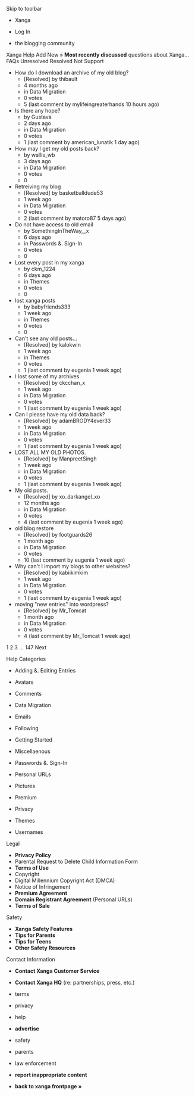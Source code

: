 Skip to toolbar

*   Xanga

*   Log In

*   the blogging community

Xanga Help Add New » **Most recently discussed** questions about Xanga… FAQs Unresolved Resolved Not Support

*   How do I download an archive of my old blog?
    *   \[Resolved\] by thibault
    *   4 months ago
    *   in Data Migration
    *   0 votes
    *   5 (last comment by mylifeingreaterhands 10 hours ago)
*   Is there any hope?
    *   by Gustava
    *   2 days ago
    *   in Data Migration
    *   0 votes
    *   1 (last comment by american\_lunatik 1 day ago)
*   How may I get my old posts back?
    *   by wallis\_wb
    *   3 days ago
    *   in Data Migration
    *   0 votes
    *   0
*   Retreiving my blog
    *   \[Resolved\] by basketballdude53
    *   1 week ago
    *   in Data Migration
    *   0 votes
    *   2 (last comment by matoro87 5 days ago)
*   Do not have access to old email
    *   by SomethingInTheWay\_\_x
    *   6 days ago
    *   in Passwords &. Sign-In
    *   0 votes
    *   0
*   Lost every post in my xanga
    *   by ckm\_1224
    *   6 days ago
    *   in Themes
    *   0 votes
    *   0
*   lost xanga posts
    *   by babyfriends333
    *   1 week ago
    *   in Themes
    *   0 votes
    *   0
*   Can't see any old posts...
    *   \[Resolved\] by kalokwin
    *   1 week ago
    *   in Themes
    *   0 votes
    *   1 (last comment by eugenia 1 week ago)
*   I lost some of my archives
    *   \[Resolved\] by ckcchan\_x
    *   1 week ago
    *   in Data Migration
    *   0 votes
    *   1 (last comment by eugenia 1 week ago)
*   Can I please have my old data back?
    *   \[Resolved\] by adamBRODY4ever33
    *   1 week ago
    *   in Data Migration
    *   0 votes
    *   1 (last comment by eugenia 1 week ago)
*   LOST ALL MY OLD PHOTOS.
    *   \[Resolved\] by ManpreetSingh
    *   1 week ago
    *   in Data Migration
    *   0 votes
    *   1 (last comment by eugenia 1 week ago)
*   My old posts.
    *   \[Resolved\] by xo\_darkangel\_xo
    *   12 months ago
    *   in Data Migration
    *   0 votes
    *   4 (last comment by eugenia 1 week ago)
*   old blog restore
    *   \[Resolved\] by footguards26
    *   1 month ago
    *   in Data Migration
    *   0 votes
    *   10 (last comment by eugenia 1 week ago)
*   Why can't I import my blogs to other websites?
    *   \[Resolved\] by kabiikimkim
    *   1 week ago
    *   in Data Migration
    *   0 votes
    *   1 (last comment by eugenia 1 week ago)
*   moving "new entries" into wordpress?
    *   \[Resolved\] by Mr\_Tomcat
    *   1 month ago
    *   in Data Migration
    *   0 votes
    *   4 (last comment by Mr\_Tomcat 1 week ago)

1 2 3 ... 147 Next

Help Categories

*   Adding &. Editing Entries
*   Avatars
*   Comments
*   Data Migration
*   Emails
*   Following
*   Getting Started
*   Miscellaenous

*   Passwords &. Sign-In
*   Personal URLs
*   Pictures
*   Premium
*   Privacy
*   Themes
*   Usernames

Legal

*   **Privacy Policy**
*   Parental Request to Delete Child Information Form
*   **Terms of Use**
*   Copyright
*   Digital Millennium Copyright Act (DMCA)
*   Notice of Infringement
*   **Premium Agreement**
*   **Domain Registrant Agreement** (Personal URLs)
*   **Terms of Sale**

Safety

*   **Xanga Safety Features**
*   **Tips for Parents**
*   **Tips for Teens**
*   **Other Safety Resources**

Contact Information

*   **Contact Xanga Customer Service**
*   **Contact Xanga HQ** (re: partnerships, press, etc.)

*   terms
*   privacy
*   help
*   **advertise**

*   safety
*   parents
*   law enforcement
*   **report inappropriate content**

*   **back to xanga frontpage »**